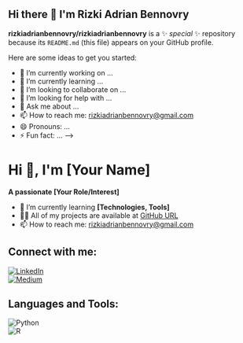 ## Hi there 👋 I'm Rizki Adrian Bennovry

**rizkiadrianbennovry/rizkiadrianbennovry** is a ✨ _special_ ✨ repository because its `README.md` (this file) appears on your GitHub profile.

Here are some ideas to get you started:

- 🔭 I’m currently working on ...
- 🌱 I’m currently learning ...
- 👯 I’m looking to collaborate on ...
- 🤔 I’m looking for help with ...
- 💬 Ask me about ...
- 📫 How to reach me: rizkiadrianbennovry@gmail.com
- 😄 Pronouns: ...
- ⚡ Fun fact: ...
-->
# Hi 👋, I'm [Your Name]  

**A passionate [Your Role/Interest]**  

- 🌱 I’m currently learning **[Technologies, Tools]**  
- 👨‍💻 All of my projects are available at [GitHub URL](https://github.com/rizkiadrianbennovry)  
- 📫 How to reach me: rizkiadrianbennovry@gmail.com

## Connect with me:  
[![LinkedIn](https://img.shields.io/badge/-LinkedIn-blue?style=flat&logo=linkedin)](https://linkedin.com/in/yourprofile)  
[![Medium](https://img.shields.io/badge/-Medium-black?style=flat&logo=medium)](https://medium.com/@yourusername)  

## Languages and Tools:  
![Python](https://img.shields.io/badge/-Python-333333?style=flat&logo=python)  
![R](https://img.shields.io/badge/-R-276DC3?style=flat&logo=r)  
